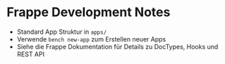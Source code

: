 # Frappe Development Notes

- Standard App Struktur in `apps/`
- Verwende `bench new-app` zum Erstellen neuer Apps
- Siehe die Frappe Dokumentation für Details zu DocTypes, Hooks und REST API
